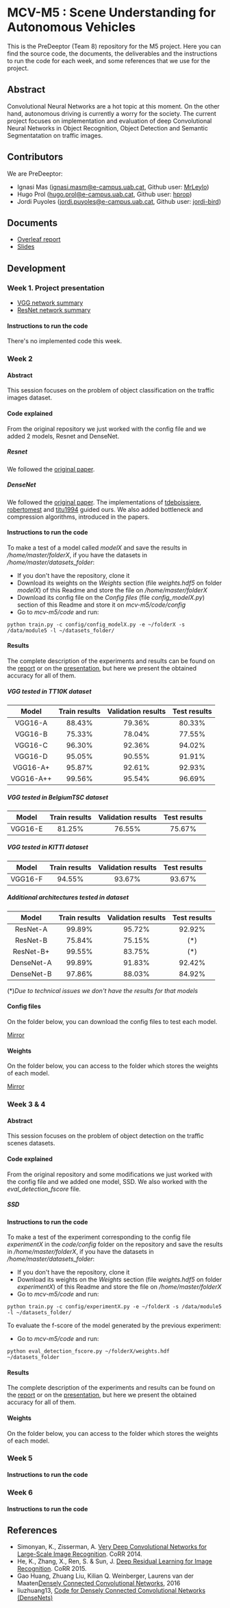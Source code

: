 # MCV-M5 : Scene Understanding for Autonomous Vehicles

This is the PreDeeptor (Team 8) repository for the M5 project. Here you can find
the source code, the documents, the deliverables and the instructions
to run the code for each week, and some references that we use for the
project.

## Abstract

Convolutional Neural Networks are a hot topic at this moment. On the other hand, autonomous driving is currently a worry for the society. The current project focuses on implementation and evaluation of deep Convolutional Neural Networks in Object Recognition, Object Detection and Semantic Segmentatation on traffic images.

## Contributors

We are PreDeeptor:

* Ignasi Mas (ignasi.masm@e-campus.uab.cat, Github user: [MrLeylo](https://github.com/MrLeylo))
* Hugo Prol (hugo.prol@e-campus.uab.cat, Github user: [hprop](https://github.com/hprop))
* Jordi Puyoles (jordi.puyoles@e-campus.uab.cat, Github user: [jordi-bird](https://github.com/jordi-bird))

## Documents

* [Overleaf report](https://www.overleaf.com/read/hdtfstjrsqnr)
* [Slides](https://docs.google.com/presentation/d/1wJkGmbYqp0s87yg-msrxecCzeZg3Miuwm85n5_zYxIo/edit?usp=sharing)

## Development

### Week 1. Project presentation

* [VGG network summary](https://docs.google.com/document/d/1zBcWIxjGT02iqhcDFw2RqQj7vJ2ab8TYPH6ApXw5pVU/edit?usp=sharing)
* [ResNet network summary](https://docs.google.com/document/d/1pj0-WEytf4uMvt_VhsHnXWQ4TbrIP5nuCxbp6GX1w8E/edit?usp=sharing)

#### Instructions to run the code

There's no implemented code this week.

### Week 2

#### Abstract

This session focuses on the problem of object classification on the traffic images dataset.

#### Code explained

From the original repository we just worked with the config file and we added 2 models, Resnet and DenseNet.

##### Resnet

We followed the [original paper](https://docs.google.com/document/d/1pj0-WEytf4uMvt_VhsHnXWQ4TbrIP5nuCxbp6GX1w8E/edit?usp=sharing).

##### DenseNet

We followed the [original paper](https://arxiv.org/pdf/1608.06993.pdf). The implementations of [tdeboissiere](https://github.com/tdeboissiere/DeepLearningImplementations/tree/master/DenseNet), [robertomest](https://github.com/robertomest/convnet-study) and [titu1994](https://github.com/titu1994/DenseNet) guided ours. We also added bottleneck and compression algorithms, introduced in the papers.

#### Instructions to run the code

To make a test of a model called *modelX* and save the results in */home/master/folderX*, if you have the datasets in  */home/master/datasets_folder*:

* If you don't have the repository, clone it
* Download its weights on the *Weights* section (file *weights.hdf5* on folder *modelX*) of this Readme and store the file on */home/master/folderX*
* Download its config file on the *Config files* (file *config_modelX.py*) section of this Readme and store it on *mcv-m5/code/config*
* Go to *mcv-m5/code* and run:

`python train.py -c config/config_modelX.py -e ~/folderX -s /data/module5 -l ~/datasets_folder/`

#### Results

The complete description of the experiments and results can be found on the [report](https://www.overleaf.com/read/hdtfstjrsqnr) or on the [presentation](https://docs.google.com/presentation/d/1wJkGmbYqp0s87yg-msrxecCzeZg3Miuwm85n5_zYxIo/edit?usp=sharing), but here we present the obtained accuracy for all of them.

##### VGG tested in TT10K dataset

| Model | Train results | Validation results | Test results |
| :---: | :---: | :---: | :---: |
| VGG16-A | 88.43% | 79.36% | 80.33% |
| VGG16-B | 75.33% | 78.04% | 77.55% |
| VGG16-C | 96.30% | 92.36% | 94.02% |
| VGG16-D | 95.05% | 90.55% | 91.91% |
| VGG16-A+ | 95.87% | 92.61% | 92.93% |
| VGG16-A++ | 99.56% | 95.54% | 96.69% |

##### VGG tested in BelgiumTSC dataset

| Model | Train results | Validation results | Test results |
| :---: | :---: | :---: | :---: |
| VGG16-E | 81.25% | 76.55% | 75.67% |

##### VGG tested in KITTI dataset

| Model | Train results | Validation results | Test results |
| :---: | :---: | :---: | :---: |
| VGG16-F | 94.55% | 93.67% | 93.67% |

##### Additional architectures tested in  dataset

| Model | Train results | Validation results | Test results |
| :---: | :---: | :---: | :---: |
| ResNet-A | 99.89% | 95.72% | 92.92% |
| ResNet-B | 75.84% | 75.15% | (\*) |
| ResNet-B+ | 99.55% | 83.75% | (\*) |
| DenseNet-A | 99.89% | 91.83% | 92.42% |
| DenseNet-B | 97.86% | 88.03% | 84.92% |

(*)*Due to technical issues we don't have the results for that models*

#### Config files

On the folder below, you can download the config files to test each model.

[Mirror](https://drive.google.com/drive/folders/0BzPpFJ8eI8VSTGRGb3ZrZ1RBajg)

#### Weights

On the folder below, you can access to the folder which stores the weights of each model.

[Mirror](https://drive.google.com/drive/folders/0BzPpFJ8eI8VSUm5JQzBjMDJtaGc)

### Week 3 & 4

#### Abstract

This session focuses on the problem of object detection on the traffic scenes datasets.

#### Code explained

From the original repository and some modifications we just worked with the config file and we added one model, SSD. We also worked with the *eval_detection_fscore* file.

##### SSD

#### Instructions to run the code

To make a test of the experiment corresponding to the config file *experimentX* in the *code/config* folder on the repository and save the results in */home/master/folderX*, if you have the datasets in  */home/master/datasets_folder*:

* If you don't have the repository, clone it
* Download its weights on the *Weights* section (file *weights.hdf5* on folder *experimentX*) of this Readme and store the file on */home/master/folderX*
* Go to *mcv-m5/code* and run:

`python train.py -c config/experimentX.py -e ~/folderX -s /data/module5 -l ~/datasets_folder/`

To evaluate the f-score of the model generated by the previous experiment:

* Go to *mcv-m5/code* and run:

`python eval_detection_fscore.py ~/folderX/weights.hdf ~/datasets_folder`

#### Results

The complete description of the experiments and results can be found on the [report](https://www.overleaf.com/read/hdtfstjrsqnr) or on the [presentation](https://docs.google.com/presentation/d/1wJkGmbYqp0s87yg-msrxecCzeZg3Miuwm85n5_zYxIo/edit?usp=sharing), but here we present the obtained accuracy for all of them.

#### Weights

On the folder below, you can access to the folder which stores the weights of each model.

### Week 5

#### Instructions to run the code

### Week 6

#### Instructions to run the code

## References

* Simonyan, K., Zisserman, A. [Very Deep Convolutional Networks for Large-Scale Image Recognition](https://arxiv.org/pdf/1409.1556.pdf). CoRR 2014.
* He, K., Zhang, X., Ren, S. & Sun, J. [Deep Residual Learning for Image Recognition](https://arxiv.org/pdf/1512.03385.pdf). CoRR 2015.
* Gao Huang, Zhuang Liu, Kilian Q. Weinberger, Laurens van der Maaten[Densely Connected Convolutional Networks](https://arxiv.org/pdf/1608.06993.pdf), 2016
* liuzhuang13, [Code for Densely Connected Convolutional Networks (DenseNets)](https://github.com/liuzhuang13/DenseNet)
